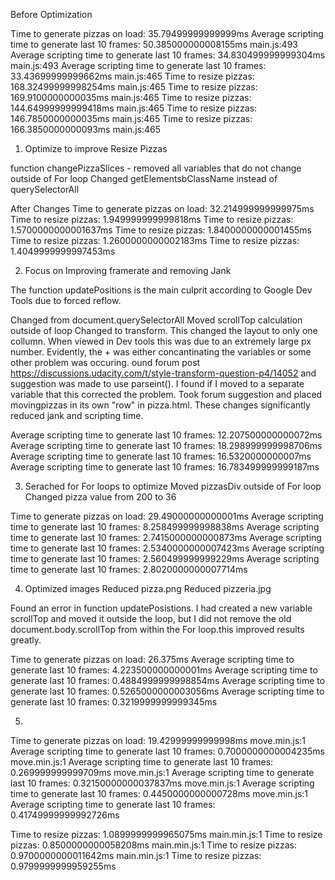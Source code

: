 Before Optimization

Time to generate pizzas on load: 35.79499999999999ms
Average scripting time to generate last 10 frames: 50.385000000008155ms main.js:493
Average scripting time to generate last 10 frames: 34.830499999999304ms main.js:493
Average scripting time to generate last 10 frames: 33.43699999999662ms main.js:465
Time to resize pizzas: 168.32499999998254ms main.js:465
Time to resize pizzas: 169.9100000000035ms main.js:465
Time to resize pizzas: 144.64999999999418ms main.js:465
Time to resize pizzas: 146.7850000000035ms main.js:465
Time to resize pizzas: 166.3850000000093ms main.js:465

1. Optimize to improve Resize Pizzas

function changePizzaSlices - removed all variables that do not change outside of For loop
Changed getElementsbClassName instead of querySelectorAll

After Changes
Time to generate pizzas on load: 32.214999999999975ms
Time to resize pizzas: 1.949999999999818ms
Time to resize pizzas: 1.5700000000001637ms
Time to resize pizzas: 1.8400000000001455ms
Time to resize pizzas: 1.2600000000002183ms
Time to resize pizzas: 1.4049999999997453ms

2. Focus on Improving framerate and removing Jank

The function updatePositions is the main culprit according to Google Dev Tools due to forced reflow.

Changed from document.querySelectorAll
Moved scrollTop calculation outside of loop
Changed to transform. This changed the layout to only one collumn. When viewed in Dev tools this was due to an extremely large px number. Evidently, the + was either concantinating the variables or some other problem was occuring. ound forum post https://discussions.udacity.com/t/style-transform-question-p4/14052 and suggestion was made to use parseint(). I found if I moved to a separate variable that this corrected the problem. Took forum suggestion and placed movingpizzas in its own "row" in pizza.html. These changes significantly reduced jank and scripting time.

Average scripting time to generate last 10 frames: 12.207500000000072ms
Average scripting time to generate last 10 frames: 18.298999999998706ms
Average scripting time to generate last 10 frames: 16.5320000000007ms
Average scripting time to generate last 10 frames: 16.783499999999187ms



3. Serached for For loops to optimize
Moved pizzasDiv outside of For loop
Changed pizza value from 200 to 36

Time to generate pizzas on load: 29.49000000000001ms
Average scripting time to generate last 10 frames: 8.258499999998838ms
Average scripting time to generate last 10 frames: 2.7415000000000873ms
Average scripting time to generate last 10 frames: 2.5340000000007423ms
Average scripting time to generate last 10 frames: 2.560499999999229ms
Average scripting time to generate last 10 frames: 2.8020000000007714ms

4. Optimized images
Reduced pizza.png
Reduced pizzeria.jpg

Found an error in function updatePosistions. I had created a new variable scrollTop and moved it outside the loop, but I did not remove the old document.body.scrollTop from within the For loop.this improved results greatly.

Time to generate pizzas on load: 26.375ms
Average scripting time to generate last 10 frames: 4.223500000000001ms
Average scripting time to generate last 10 frames: 0.4884999999998854ms
Average scripting time to generate last 10 frames: 0.5265000000003056ms
Average scripting time to generate last 10 frames: 0.3219999999999345ms

5.

Time to generate pizzas on load: 19.42999999999998ms
move.min.js:1 Average scripting time to generate last 10 frames: 0.7000000000004235ms
move.min.js:1 Average scripting time to generate last 10 frames: 0.269999999999709ms
move.min.js:1 Average scripting time to generate last 10 frames: 0.32150000000037837ms
move.min.js:1 Average scripting time to generate last 10 frames: 0.4450000000000728ms
move.min.js:1 Average scripting time to generate last 10 frames: 0.41749999999992726ms

Time to resize pizzas: 1.0899999999965075ms
main.min.js:1 Time to resize pizzas: 0.8500000000058208ms
main.min.js:1 Time to resize pizzas: 0.9700000000011642ms
main.min.js:1 Time to resize pizzas: 0.9799999999959255ms